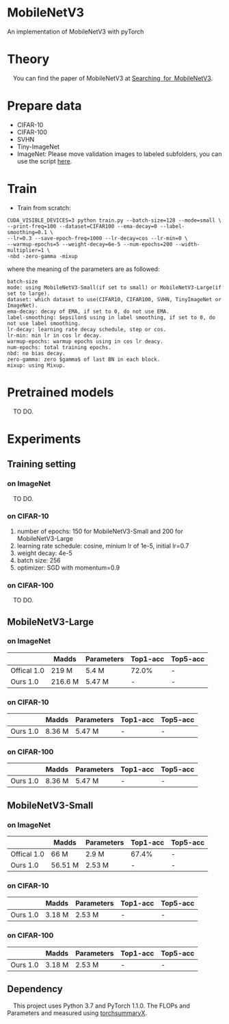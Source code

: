 # MobileNetV3
An implementation of MobileNetV3 with pyTorch

# Theory
&emsp;You can find the paper of MobileNetV3 at [Searching for MobileNetV3](https://arxiv.org/abs/1905.02244).

# Prepare data

* CIFAR-10
* CIFAR-100
* SVHN
* Tiny-ImageNet
* ImageNet: Please move validation images to labeled subfolders, you can use the script [here](https://raw.githubusercontent.com/soumith/imagenetloader.torch/master/valprep.sh).

# Train

* Train from scratch:

```
CUDA_VISIBLE_DEVICES=3 python train.py --batch-size=128 --mode=small \
--print-freq=100 --dataset=CIFAR100 --ema-decay=0 --label-smoothing=0.1 \
--lr=0.3 --save-epoch-freq=1000 --lr-decay=cos --lr-min=0 \
--warmup-epochs=5 --weight-decay=6e-5 --num-epochs=200 --width-multiplier=1 \
-nbd -zero-gamma -mixup
```

where the meaning of the parameters are as followed:

```
batch-size
mode: using MobileNetV3-Small(if set to small) or MobileNetV3-Large(if set to large).
dataset: which dataset to use(CIFAR10, CIFAR100, SVHN, TinyImageNet or ImageNet).
ema-decay: decay of EMA, if set to 0, do not use EMA.
label-smoothing: $epsilon$ using in label smoothing, if set to 0, do not use label smoothing.
lr-decay: learning rate decay schedule, step or cos.
lr-min: min lr in cos lr decay.
warmup-epochs: warmup epochs using in cos lr deacy.
num-epochs: total training epochs.
nbd: no bias decay.
zero-gamma: zero $gamma$ of last BN in each block.
mixup: using Mixup.
```

# Pretrained models

&emsp;TO DO.

# Experiments

## Training setting

### on ImageNet

&emsp;TO DO.

### on CIFAR-10

1. number of epochs: 150 for MobileNetV3-Small and 200 for MobileNetV3-Large
2. learning rate schedule: cosine, minium lr of 1e-5, initial lr=0.7
3. weight decay: 4e-5
4. batch size: 256
5. optimizer: SGD with momentum=0.9

### on CIFAR-100

&emsp;TO DO.

## MobileNetV3-Large

### on ImageNet

|              | Madds     | Parameters | Top1-acc  | Top5-acc  |
| -----------  | --------- | ---------- | --------- | --------- |
| Offical 1.0  | 219 M     | 5.4  M     | 72.0%     |     -     |
| Ours    1.0  | 216.6 M   | 5.47 M     | -         |     -     |

### on CIFAR-10

|              | Madds     | Parameters | Top1-acc  | Top5-acc  |
| -----------  | --------- | ---------- | --------- | --------- |
| Ours    1.0  | 8.36 M    | 5.47 M     | -         |     -     |

### on CIFAR-100

|              | Madds     | Parameters | Top1-acc  | Top5-acc  |
| -----------  | --------- | ---------- | --------- | --------- |
| Ours    1.0  | 8.36 M    | 5.47 M     | -         |     -     |

## MobileNetV3-Small

### on ImageNet

|              | Madds     | Parameters | Top1-acc  | Top5-acc  |
| -----------  | --------- | ---------- | --------- | --------- |
| Offical 1.0  | 66 M      | 2.9  M     | 67.4%     |     -     |
| Ours    1.0  | 56.51 M   | 2.53 M     | -         |     -     |

### on CIFAR-10

|              | Madds     | Parameters | Top1-acc  | Top5-acc  |
| -----------  | --------- | ---------- | --------- | --------- |
| Ours    1.0  | 3.18 M    | 2.53 M     | -         |     -     |

### on CIFAR-100

|              | Madds     | Parameters | Top1-acc  | Top5-acc  |
| -----------  | --------- | ---------- | --------- | --------- |
| Ours    1.0  | 3.18 M    | 2.53 M     | -         |     -     |

## Dependency

&emsp;This project uses Python 3.7 and PyTorch 1.1.0. The FLOPs and Parameters and measured using [torchsummaryX](https://github.com/nmhkahn/torchsummaryX).
